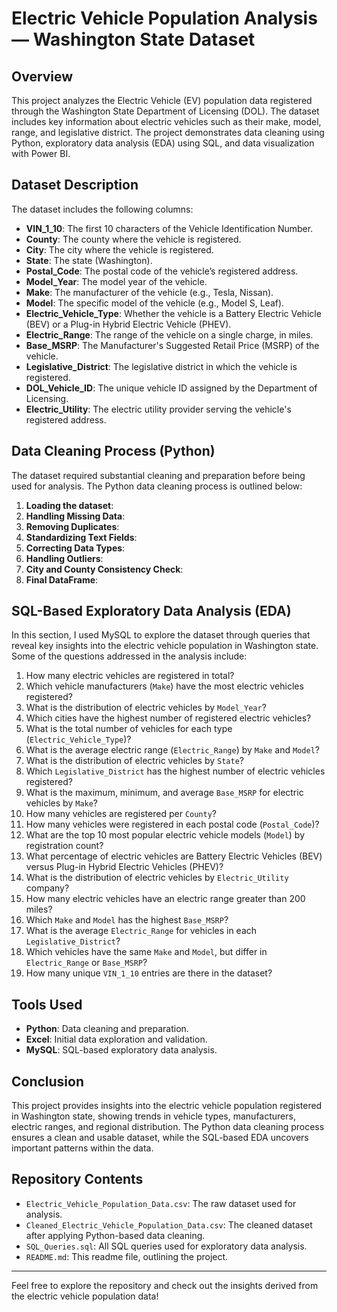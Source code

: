 # Electric Vehicle Population Analysis — Washington State Dataset

## Overview

This project analyzes the Electric Vehicle (EV) population data registered through the Washington State Department of Licensing (DOL). The dataset includes key information about electric vehicles such as their make, model, range, and legislative district. The project demonstrates data cleaning using Python, exploratory data analysis (EDA) using SQL, and data visualization with Power BI.

## Dataset Description

The dataset includes the following columns:

- **VIN_1_10**: The first 10 characters of the Vehicle Identification Number.
- **County**: The county where the vehicle is registered.
- **City**: The city where the vehicle is registered.
- **State**: The state (Washington).
- **Postal_Code**: The postal code of the vehicle’s registered address.
- **Model_Year**: The model year of the vehicle.
- **Make**: The manufacturer of the vehicle (e.g., Tesla, Nissan).
- **Model**: The specific model of the vehicle (e.g., Model S, Leaf).
- **Electric_Vehicle_Type**: Whether the vehicle is a Battery Electric Vehicle (BEV) or a Plug-in Hybrid Electric Vehicle (PHEV).
- **Electric_Range**: The range of the vehicle on a single charge, in miles.
- **Base_MSRP**: The Manufacturer's Suggested Retail Price (MSRP) of the vehicle.
- **Legislative_District**: The legislative district in which the vehicle is registered.
- **DOL_Vehicle_ID**: The unique vehicle ID assigned by the Department of Licensing.
- **Electric_Utility**: The electric utility provider serving the vehicle's registered address.

## Data Cleaning Process (Python)

The dataset required substantial cleaning and preparation before being used for analysis. The Python data cleaning process is outlined below:

1. **Loading the dataset**: 
2. **Handling Missing Data**: 
3. **Removing Duplicates**: 
4. **Standardizing Text Fields**: 
5. **Correcting Data Types**: 
6. **Handling Outliers**: 
7. **City and County Consistency Check**: 
8. **Final DataFrame**:
   
## SQL-Based Exploratory Data Analysis (EDA)

In this section, I used MySQL to explore the dataset through queries that reveal key insights into the electric vehicle population in Washington state. Some of the questions addressed in the analysis include:

1. How many electric vehicles are registered in total?
2. Which vehicle manufacturers (`Make`) have the most electric vehicles registered?
3. What is the distribution of electric vehicles by `Model_Year`?
4. Which cities have the highest number of registered electric vehicles?
5. What is the total number of vehicles for each type (`Electric_Vehicle_Type`)?
6. What is the average electric range (`Electric_Range`) by `Make` and `Model`?
7. What is the distribution of electric vehicles by `State`?
8. Which `Legislative_District` has the highest number of electric vehicles registered?
9. What is the maximum, minimum, and average `Base_MSRP` for electric vehicles by `Make`?
10. How many vehicles are registered per `County`?
11. How many vehicles were registered in each postal code (`Postal_Code`)?
12. What are the top 10 most popular electric vehicle models (`Model`) by registration count?
13. What percentage of electric vehicles are Battery Electric Vehicles (BEV) versus Plug-in Hybrid Electric Vehicles (PHEV)?
14. What is the distribution of electric vehicles by `Electric_Utility` company?
15. How many electric vehicles have an electric range greater than 200 miles?
16. Which `Make` and `Model` has the highest `Base_MSRP`?
17. What is the average `Electric_Range` for vehicles in each `Legislative_District`?
18. Which vehicles have the same `Make` and `Model`, but differ in `Electric_Range` or `Base_MSRP`?
19. How many unique `VIN_1_10` entries are there in the dataset?

## Tools Used

- **Python**: Data cleaning and preparation.
- **Excel**: Initial data exploration and validation.
- **MySQL**: SQL-based exploratory data analysis.

## Conclusion

This project provides insights into the electric vehicle population registered in Washington state, showing trends in vehicle types, manufacturers, electric ranges, and regional distribution. The Python data cleaning process ensures a clean and usable dataset, while the SQL-based EDA uncovers important patterns within the data.

## Repository Contents

- `Electric_Vehicle_Population_Data.csv`: The raw dataset used for analysis.
- `Cleaned_Electric_Vehicle_Population_Data.csv`: The cleaned dataset after applying Python-based data cleaning.
- `SQL_Queries.sql`: All SQL queries used for exploratory data analysis.
- `README.md`: This readme file, outlining the project.

---

Feel free to explore the repository and check out the insights derived from the electric vehicle population data!
